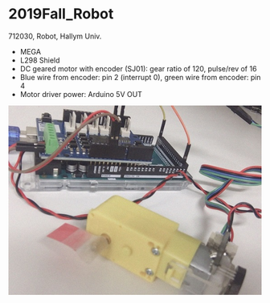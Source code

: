 # 2019Fall_Robot
712030, Robot, Hallym Univ.

- MEGA
- L298 Shield
- DC geared motor with encoder (SJ01): gear ratio of 120, pulse/rev of 16
- Blue wire from encoder: pin 2 (interrupt 0), green wire from encoder: pin 4
- Motor driver power: Arduino 5V OUT

![setup](./image/setup.jpg)
